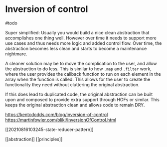 # Inversion of control

#todo

Super simplified: Usually you would build a nice clean abstraction that accomplishes one thing well. However over time it needs to support more use cases and thus needs more logic and added control flow. Over time, the abstraction becomes less clean and starts to become a maintenance nightmare.

A cleaner solution may be to move the complication to the user, and allow the abstraction to do less. This is similar to how `.map` and `.filter` work, where the user provides the callback function to run on each element in the array when the function is called. This allows for the user to create the functionality they need without cluttering the original abstraction.

If this does lead to duplicated code, the original abstraction can be built upon and composed to provide extra support through HOFs or similar. This keeps the original abstraction clean and allows code to remain DRY.

https://kentcdodds.com/blog/inversion-of-control
https://martinfowler.com/bliki/InversionOfControl.html

[[20210816103245-state-reducer-pattern]]

[[abstraction]]
[[principles]]